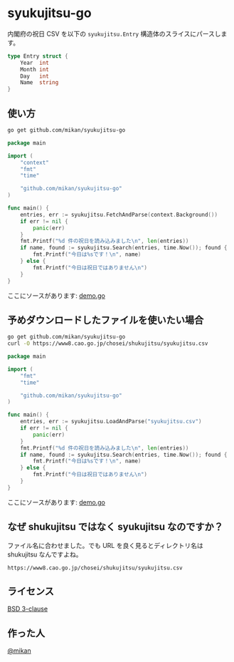 # syukujitsu-go

内閣府の祝日 CSV を以下の `syukujitsu.Entry` 構造体のスライスにパースします。

```go
type Entry struct {
	Year  int
	Month int
	Day   int
	Name  string
}
```

## 使い方

```bash
go get github.com/mikan/syukujitsu-go
```

```go
package main

import (
	"context"
	"fmt"
	"time"

	"github.com/mikan/syukujitsu-go"
)

func main() {
	entries, err := syukujitsu.FetchAndParse(context.Background())
	if err != nil {
		panic(err)
	}
	fmt.Printf("%d 件の祝日を読み込みました\n", len(entries))
	if name, found := syukujitsu.Search(entries, time.Now()); found {
		fmt.Printf("今日は%sです！\n", name)
	} else {
		fmt.Printf("今日は祝日ではありません\n")
	}
}
```

ここにソースがあります: [demo.go](cmd/demo/demo.go)

## 予めダウンロードしたファイルを使いたい場合

```bash
go get github.com/mikan/syukujitsu-go
curl -O https://www8.cao.go.jp/chosei/shukujitsu/syukujitsu.csv
```

```go
package main

import (
	"fmt"
	"time"

	"github.com/mikan/syukujitsu-go"
)

func main() {
	entries, err := syukujitsu.LoadAndParse("syukujitsu.csv")
	if err != nil {
		panic(err)
	}
	fmt.Printf("%d 件の祝日を読み込みました\n", len(entries))
	if name, found := syukujitsu.Search(entries, time.Now()); found {
		fmt.Printf("今日は%sです！\n", name)
	} else {
		fmt.Printf("今日は祝日ではありません\n")
	}
}
```

ここにソースがあります: [demo.go](cmd/load/demo.go)

## なぜ shukujitsu ではなく syukujitsu なのですか？

ファイル名に合わせました。でも URL を良く見るとディレクトリ名は shukujitsu なんですよね。

```
https://www8.cao.go.jp/chosei/shukujitsu/syukujitsu.csv
```

## ライセンス

[BSD 3-clause](LICENSE)

## 作った人

[@mikan](https://github.com/mikan)
